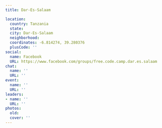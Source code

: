 ```yaml
---
title: Dar-Es-Salaam

location:
  country: Tanzania
  state: 
  city: Dar-Es-Salaam
  neighborhood: 
  coordinates: -6.814274, 39.280376
  plusCode: ''
social:
  name: Facebook
  URL: https://www.facebook.com/groups/free.code.camp.dar.es.salaam
chat:
  name: ''
  URL: ''
event:
  name: ''
  URL: ''
leaders:
- name: ''
  URL: ''
photos:
  old: 
  cover: ''
---
```

